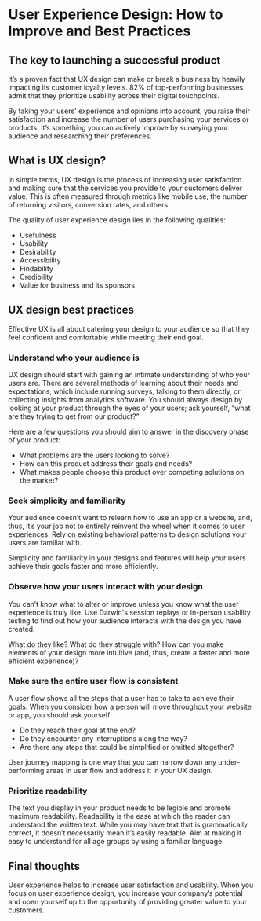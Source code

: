# User Experience Design: How to Improve and Best Practices

## The key to launching a successful product

It’s a proven fact that UX design can make or break a business by heavily impacting its customer loyalty levels. 82% of top-performing businesses admit that they prioritize usability across their digital touchpoints.

By taking your users' experience and opinions into account, you raise their satisfaction and increase the number of users purchasing your services or products. It’s something you can actively improve by surveying your audience and researching their preferences.

<!-- ![](./placeholder.jpg "placeholder") -->

## What is UX design?

In simple terms, UX design is the process of increasing user satisfaction and making sure that the services you provide to your customers deliver value. This is often measured through metrics like mobile use, the number of returning visitors, conversion rates, and others.

The quality of user experience design lies in the following qualities:

- Usefulness
- Usability
- Desirability
- Accessibility
- Findability
- Credibility
- Value for business and its sponsors

## UX design best practices

Effective UX is all about catering your design to your audience so that they feel confident and comfortable while meeting their end goal.

### Understand who your audience is

UX design should start with gaining an intimate understanding of who your users are. There are several methods of learning about their needs and expectations, which include running surveys, talking to them directly, or collecting insights from analytics software. You should always design by looking at your product through the eyes of your users; ask yourself, “what are they trying to get from our product?”

Here are a few questions you should aim to answer in the discovery phase of your product:

- What problems are the users looking to solve?
- How can this product address their goals and needs?
- What makes people choose this product over competing solutions on the market?

### Seek simplicity and familiarity

Your audience doesn’t want to relearn how to use an app or a website, and, thus, it’s your job not to entirely reinvent the wheel when it comes to user experiences. Rely on existing behavioral patterns to design solutions your users are familiar with.

Simplicity and familiarity in your designs and features will help your users achieve their goals faster and more efficiently.

### Observe how your users interact with your design

You can’t know what to alter or improve unless you know what the user experience is truly like. Use Darwin's session replays or in-person usability testing to find out how your audience interacts with the design you have created.

What do they like? What do they struggle with? How can you make elements of your design more intuitive (and, thus, create a faster and more efficient experience)?

### Make sure the entire user flow is consistent

A user flow shows all the steps that a user has to take to achieve their goals. When you consider how a person will move throughout your website or app, you should ask yourself:

- Do they reach their goal at the end?
- Do they encounter any interruptions along the way?
- Are there any steps that could be simplified or omitted altogether?

User journey mapping is one way that you can narrow down any under-performing areas in user flow and address it in your UX design.

### Prioritize readability

The text you display in your product needs to be legible and promote maximum readability. Readability is the ease at which the reader can understand the written text. While you may have text that is grammatically correct, it doesn’t necessarily mean it’s easily readable. Aim at making it easy to understand for all age groups by using a familiar language.

## Final thoughts

User experience helps to increase user satisfaction and usability. When you focus on user experience design, you increase your company’s potential and open yourself up to the opportunity of providing greater value to your customers.
